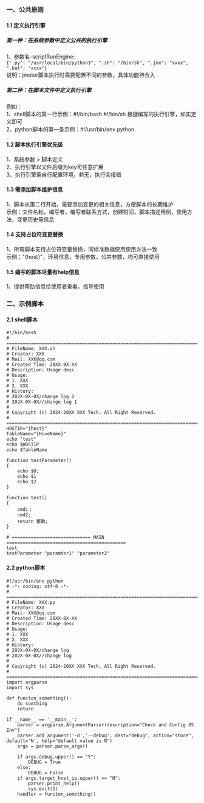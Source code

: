 ### 一、公共原则
#### 1.1 定义执行引擎
##### 第一种：在系统参数中定义公共的执行引擎
1、参数名-scriptRunEngine:   
```{".py": "/usr/local/bin/python3", ".sh": "/bin/sh", ".jmx": "xxxx", ".bat": "xxxx"}```  
说明：jmeter脚本执行时需要配置不同的参数，具体功能待合入

##### 第二种：在脚本文件中定义执行引擎
例如：  
1、shell脚本的第一行示例：#!/bin/bash  #!/bin/sh  根据编写的执行引擎，如实定义即可  
2、python脚本的第一条示例：#!/usr/bin/env python  

#### 1.2 脚本执行引擎优先级
1、系统参数 > 脚本定义  
2、执行引擎以文件后缀为key可任意扩展  
3、执行引擎需自行配置环境，若无，执行会报错  

#### 1.3 需添加脚本维护信息
1、脚本从第二行开始，需要添加变更的相关信息，方便脚本的长期维护  
   示例：文件名称，编写者，编写者联系方式，创建时间，脚本描述用例，使用方法，变更历史等信息

#### 1.4 支持占位符变更替换
1、所有脚本支持占位符变量替换，同标准数据使用使用方法一致    
   示例："{host}"，环境信息，专用参数，公共参数，均可直接使用

#### 1.5 编写的脚本尽量有help信息
1、提供帮助信息给使用者查看，指导使用

### 二、示例脚本
#### 2.1 shell脚本
```
#!/bin/bash
# =========================================================================
# FileName: XXX.sh
# Creator: XXX
# Mail: XXX@qq.com
# Created Time: 20XX-0X-XX
# Description: Usage desc
# Usage:
# 1. XXX
# 2. XXX
# History:
# 202X-0X-0X/change log 2
# 202X-0X-0X//change log 1
#
# Copyright (c) 2024-20XX XXX Tech. All Right Reserved.
# =========================================================================
HOSTIP="{host}"
TableName="{HiveName}"
echo "test"
echo $HOSTIP
echo $TableName

function testParameter()
{
    echo $0;
    echo $1
    echo $2
}

function test()
{
    cmd1；
    cmd2;
    return 整数;
}

# ============================= MAIN ============================================
test
testParameter "paramter1" "parameter2"
```

#### 2.2 python脚本
```
#!/usr/bin/env python
# -*- coding: utf-8 -*-
# =========================================================================
# FileName: XXX.py
# Creator: XXX
# Mail: XXX@qq.com
# Created Time: 20XX-0X-XX
# Description: Usage desc
# Usage:
# 1. XXX
# 2. XXX
# History:
# 202X-0X-0X/change log
# 202X-0X-0X//change log
#
# Copyright (c) 2024-20XX XXX Tech. All Right Reserved.
# =========================================================================
import argparse
import sys

def functon_something():
    do somthing
    return

if __name__ == '__main__':
    parser = argparse.ArgumentParser(description="Check and Config OS Env")
    parser.add_argument('-d','--debug', dest="debug", action="store", default='N', help="default value is N")
    args = parser.parse_args()
 
    if args.debug.upper() == "Y":
        DEBUG = True
    else:
        DEBUG = False
    if args.target_host_ip.upper() == "N":
        parser.print_help()
        sys.exit(1)
    handler = functon_something()
```